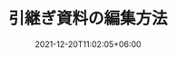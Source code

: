 ---
title: "引継ぎ資料の編集方法"
date: 2021-12-20T11:02:05+06:00
icon: "ti-pencil-alt"
description: "GitHubの使い方、記事の書き方、このウェブサイトの作り方など編集全般について"
weight: 5
type : "docs"
---